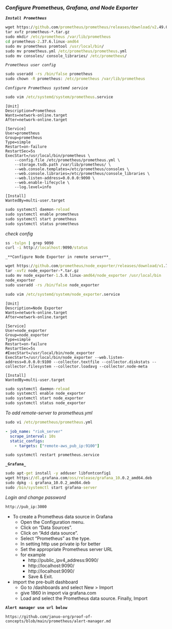 ### _Configure Prometheus, Grafana, and Node Exporter_

**_`Install Prometheus`_**

```cmd
wget https://github.com/prometheus/prometheus/releases/download/v2.49.0-rc.1/prometheus-2.49.0-rc.1.linux-amd64.tar.gz
tar xvfz prometheus-*.tar.gz
sudo mkdir /etc/prometheus /var/lib/prometheus
cd prometheus-2.37.6.linux-amd64
sudo mv prometheus promtool /usr/local/bin/
sudo mv prometheus.yml /etc/prometheus/prometheus.yml
sudo mv consoles/ console_libraries/ /etc/prometheus/
```
_`Prometheus user config`_

```cmd
sudo useradd -rs /bin/false prometheus
sudo chown -R prometheus: /etc/prometheus /var/lib/prometheus
```

_`Configure Prometheus systemd service`_

```cmd
sudo vim /etc/systemd/system/prometheus.service
```
```service
[Unit]
Description=Prometheus
Wants=network-online.target
After=network-online.target

[Service]
User=prometheus
Group=prometheus
Type=simple
Restart=on-failure
RestartSec=5s
ExecStart=/usr/local/bin/prometheus \
    --config.file /etc/prometheus/prometheus.yml \
    --storage.tsdb.path /var/lib/prometheus/ \
    --web.console.templates=/etc/prometheus/consoles \
    --web.console.libraries=/etc/prometheus/console_libraries \
    --web.listen-address=0.0.0.0:9090 \
    --web.enable-lifecycle \
    --log.level=info

[Install]
WantedBy=multi-user.target
```
```cmd
sudo systemctl daemon-reload
sudo systemctl enable prometheus
sudo systemctl start prometheus
sudo systemctl status prometheus
```
_check config_

```cmd
ss -tulpn | grep 9090
curl -i http://localhost:9090/status
```

`_**Configure Node Exporter in remote server**_`

```cmd
wget https://github.com/prometheus/node_exporter/releases/download/v1.7.0/node_exporter-1.7.0.linux-amd64.tar.gz
tar -xvfz node_exporter-*.tar.gz
sudo mv node_exporter-1.5.0.linux-amd64/node_exporter /usr/local/bin
node_exporter
sudo useradd -rs /bin/false node_exporter
```
```cmd
sudo vim /etc/systemd/system/node_exporter.service
```
```service
[Unit]
Description=Node Exporter
Wants=network-online.target
After=network-online.target

[Service]
User=node_exporter
Group=node_exporter
Type=simple
Restart=on-failure
RestartSec=5s
#ExecStart=/usr/local/bin/node_exporter
ExecStart=/usr/local/bin/node_exporter --web.listen-address=0.0.0.0:9100 --collector.textfile --collector.diskstats --collector.filesystem --collector.loadavg --collector.node-meta

[Install]
WantedBy=multi-user.target
```
```cmd
sudo systemctl daemon-reload
sudo systemctl enable node_exporter
sudo systemctl start node_exporter
sudo systemctl status node_exporter
```
_To add remote-server to prometheus.yml_

```cmd
sudo vi /etc/prometheus/prometheus.yml
```
```yml
- job_name: "riok_server"
  scrape_interval: 10s
  static_configs:
    - targets: ["remote-aws_pub_ip:9100"]
```
```cmd
sudo systemctl restart prometheus.service
```

**`_Grafana_`**

```cmd
sudo apt-get install -y adduser libfontconfig1
wget https://dl.grafana.com/oss/release/grafana_10.0.2_amd64.deb
sudo dpkg -i grafana_10.0.2_amd64.deb
sudo /bin/systemctl start grafana-server
```
_Login and change password_

```bash
http://pub_ip:3000
```
* To create a Prometheus data source in Grafana
  - Open the Configuration menu.
  - Click on “Data Sources”.
  - Click on “Add data source”.
  - Select “Prometheus” as the type.
  - In setting http use private ip for better 
  - Set the appropriate Prometheus server URL 
  -  for example
      - http://public_ipv4_address:9090/
      - http://localhost:9090/
      - http://localhost:9090/ 
      - Save & Exit.
* import the pre-built dashboard   
   - Go to /dashboards and select New > Import
   -  give 1860 in import via grafana.com
   - Load and select the Prometheus data source. Finally, Import

   
**`Alert manager use url below`**

```url
https://github.com/januo-org/proof-of-concepts/blob/main/prometheus/alert-manager.md
```
